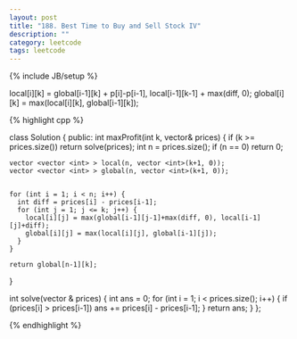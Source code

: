 ```yaml
---
layout: post
title: "188. Best Time to Buy and Sell Stock IV"
description: ""
category: leetcode
tags: leetcode
---
```

{% include JB/setup %}

local[i][k] = global[i-1][k] + p[i]-p[i-1], local[i-1][k-1] + max(diff, 0);
global[i][k] = max(local[i][k], global[i-1][k]);

{% highlight cpp %}


class Solution {
public:
  int maxProfit(int k, vector<int>& prices) {
    if (k >= prices.size()) return solve(prices); 
    int n = prices.size();
    if (n == 0) return 0;

    vector <vector <int> > local(n, vector <int>(k+1, 0));
    vector <vector <int> > global(n, vector <int>(k+1, 0));


    for (int i = 1; i < n; i++) {
      int diff = prices[i] - prices[i-1];
      for (int j = 1; j <= k; j++) {
        local[i][j] = max(global[i-1][j-1]+max(diff, 0), local[i-1][j]+diff);
        global[i][j] = max(local[i][j], global[i-1][j]);
      }
    }

    return global[n-1][k];
  } 

  int solve(vector <int>& prices) {
    int ans = 0;
    for (int i = 1; i < prices.size(); i++) {
      if (prices[i] > prices[i-1])
        ans += prices[i] - prices[i-1];
    }
    return ans;
  }
};

{% endhighlight %}